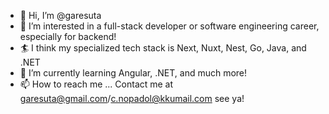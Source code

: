 - 👋 Hi, I’m @garesuta
- 👀 I’m interested in a full-stack developer or software engineering career, especially for backend!
- 🏄 I think my specialized tech stack is Next, Nuxt, Nest, Go, Java, and .NET
- 🌱 I’m currently learning Angular, .NET, and much more!
- 📫 How to reach me ... Contact me at garesuta@gmail.com/c.nopadol@kkumail.com see ya!

<!---
garesuta/garesuta is a ✨ special ✨ repository because its `README.md` (this file) appears on your GitHub profile.
You can click the Preview link to take a look at your changes.
--->
